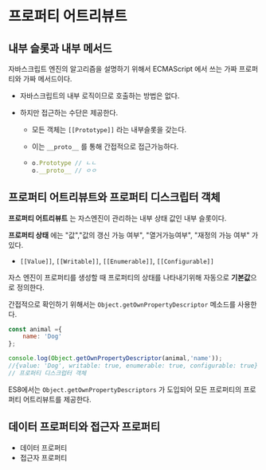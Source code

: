 # 프로퍼티 어트리뷰트



## 내부 슬롯과 내부 메서드

자바스크립트 엔진의 알고리즘을 설명하기 위해서 ECMAScript 에서 쓰는 가짜 프로퍼티와 가짜 메서드이다.

- 자바스크립트의 내부 로직이므로 호출하는 방법은 없다.

- 하지만 접근하는 수단은 제공한다.

  - 모든 객체는 `[[Prototype]]` 라는 내부슬롯을 갖는다.
  - 이는 `__proto__` 를 통해 간접적으로 접근가능하다.

  - ```js
    o.Prototype // ㄴㄴ
    o.__proto__ // ㅇㅇ
    ```



## 프로퍼티 어트리뷰트와 프로퍼티 디스크립터 객체

**프로퍼티 어트리뷰트** 는 자스엔진이 관리하는 내부 상태 값인 내부 슬롯이다.



**프로퍼티 상태** 에는 "값","값의 갱신 가능 여부", "열거가능여부", "재정의 가능 여부" 가 있다.

- `[[Value]]`, `[[Writable]]`, `[[Enumerable]]`, `[[Configurable]]`

자스 엔진이 프로퍼티를 생성할 때 프로퍼티의 상태를 나타내기위해 자동으로 **기본값**으로 정의한다.

간접적으로 확인하기 위해서는 `Object.getOwnPropertyDescriptor` 메소드를 사용한다.



```js
const animal ={
    name: 'Dog'
};

console.log(Object.getOwnPropertyDescriptor(animal,'name'));
//{value: 'Dog', writable: true, enumerable: true, configurable: true}
// 프로퍼티 디스크럽터 객체
```

ES8에서는 `Object.getOwnPropertyDescriptors` 가 도입되어 모든 프로퍼티의 프로퍼티 어트리뷰트를 제공한다.



## 데이터 프로퍼티와 접근자 프로퍼티

- 데이터 프로퍼티
- 접근자 프로퍼티